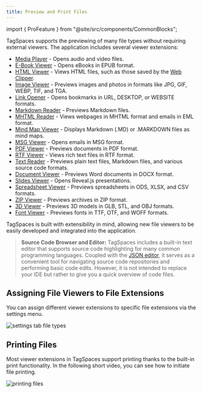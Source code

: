 ```yaml
---
title: Preview and Print Files
---
```


import { ProFeature } from "@site/src/components/CommonBlocks";

TagSpaces supports the previewing of many file types without requiring external viewers. The application includes several viewer extensions:

- [Media Player](/extensions/media-player) - Opens audio and video files.
- [E-Book Viewer](/extensions/ebook-viewer/) - Opens eBooks in EPUB format.
- [HTML Viewer](/extensions/html-viewer/) - Views HTML files, such as those saved by the [Web Clipper](/web-clipper).
- [Image Viewer](/extensions/image-viewer/) - Previews images and photos in formats like JPG, GIF, WEBP, TIF, and TGA.
- [Link Opener](/extensions/url-viewer/) - Opens bookmarks in URL, DESKTOP, or WEBSITE formats.
- [Markdown Reader](/extensions/md-viewer/) - Previews Markdown files.
- [MHTML Reader](/extensions/mhtml-viewer/) - Views webpages in MHTML format and emails in EML format.
- [Mind Map Viewer](/extensions/mindmap-viewer/) - Displays Markdown (.MD) or .MARKDOWN files as mind maps.
- [MSG Viewer](/extensions/msg-viewer/) - Opens emails in MSG format.
- [PDF Viewer](/extensions/pdf-viewer/) - Previews documents in PDF format.
- [RTF Viewer](/extensions/rtf-viewer/) - Views rich text files in RTF format.
- [Text Reader](/extensions/text-viewer/) - Previews plain text files, Markdown files, and various source code formats.
- [Document Viewer](/extensions/document-viewer/) - Previews Word documents in DOCX format.
- [Slides Viewer](/extensions/slides-viewer/) - Opens Reveal.js presentations.
- [Spreadsheet Viewer](/extensions/spreadsheet-viewer/) - Previews spreadsheets in ODS, XLSX, and CSV formats.
- [ZIP Viewer](/extensions/archive-viewer/) - Previews archives in ZIP format.
- [3D Viewer](/extensions/3d-viewer/) - <ProFeature /> Previews 3D models in GLB, STL, and OBJ formats.
- [Font Viewer](/extensions/font-viewer/) - <ProFeature /> Previews fonts in TTF, OTF, and WOFF formats.

TagSpaces is built with extensibility in mind, allowing new file viewers to be easily developed and integrated into the application.

> **Source Code Browser and Editor:** TagSpaces includes a built-in text editor that supports source code highlighting for many common programming languages. Coupled with the [JSON editor](/extensions/json-editor/), it serves as a convenient tool for navigating source code repositories and performing basic code edits. However, it is not intended to replace your IDE but rather to give you a quick overview of code files.

## Assigning File Viewers to File Extensions

You can assign different viewer extensions to specific file extensions via the settings menu.

![settings tab file types](/media/settings-tab-file-types.svg)

## Printing Files

Most viewer extensions in TagSpaces support printing thanks to the built-in print functionality. In the following short video, you can see how to initiate file printing.

![printing files](/media/printing.gif)
